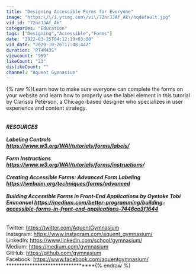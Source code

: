 ```yaml
---
title: "Designing Accessible Forms for Everyone"
image: "https:\/\/i.ytimg.com\/vi\/72nrJJAf_Ak\/hqdefault.jpg"
vid_id: "72nrJJAf_Ak"
categories: "Education"
tags: ["Designing","Accessible","Forms"]
date: "2022-03-25T04:12:19+03:00"
vid_date: "2020-10-26T17:48:44Z"
duration: "PT4M43S"
viewcount: "959"
likeCount: "23"
dislikeCount: ""
channel: "Aquent Gymnasium"
---
```

{% raw %}Learn how to make sure everyone can complete the forms on your website and learn how to properly use the label element in this tutorial by Clarissa Peterson, a Chicago-based designer who specializes in user experience and content strategy.<br /><br />***********************************<br />RESOURCES<br /><br />Labeling Controls   <br /><a rel="nofollow" target="blank" href="https://www.w3.org/WAI/tutorials/forms/labels/">https://www.w3.org/WAI/tutorials/forms/labels/</a><br /><br />Form Instructions   <br /><a rel="nofollow" target="blank" href="https://www.w3.org/WAI/tutorials/forms/instructions/">https://www.w3.org/WAI/tutorials/forms/instructions/</a><br /><br />Creating Accessible Forms: Advanced Form Labeling    <a rel="nofollow" target="blank" href="https://webaim.org/techniques/forms/advanced">https://webaim.org/techniques/forms/advanced</a><br /><br />Building Accessible Forms in Front-End Applications by Oyetoke Tobi Emmanuel  <a rel="nofollow" target="blank" href="https://medium.com/better-programming/building-accessible-forms-in-front-end-applications-7446cc3f1644">https://medium.com/better-programming/building-accessible-forms-in-front-end-applications-7446cc3f1644</a><br /><br />***********************************<br />Twitter: <a rel="nofollow" target="blank" href="https://twitter.com/AquentGymnasium">https://twitter.com/AquentGymnasium</a><br />Instagram: <a rel="nofollow" target="blank" href="https://www.instagram.com/aquent_gymnasium/">https://www.instagram.com/aquent_gymnasium/</a><br />LinkedIn: <a rel="nofollow" target="blank" href="https://www.linkedin.com/school/gymnasium/">https://www.linkedin.com/school/gymnasium/</a><br />Medium: <a rel="nofollow" target="blank" href="https://medium.com/gymnasium">https://medium.com/gymnasium</a><br />GitHub: <a rel="nofollow" target="blank" href="https://github.com/gymnasium">https://github.com/gymnasium</a><br />Facebook: <a rel="nofollow" target="blank" href="https://www.facebook.com/aquentgymnasium/">https://www.facebook.com/aquentgymnasium/</a><br />*********************************{% endraw %}
